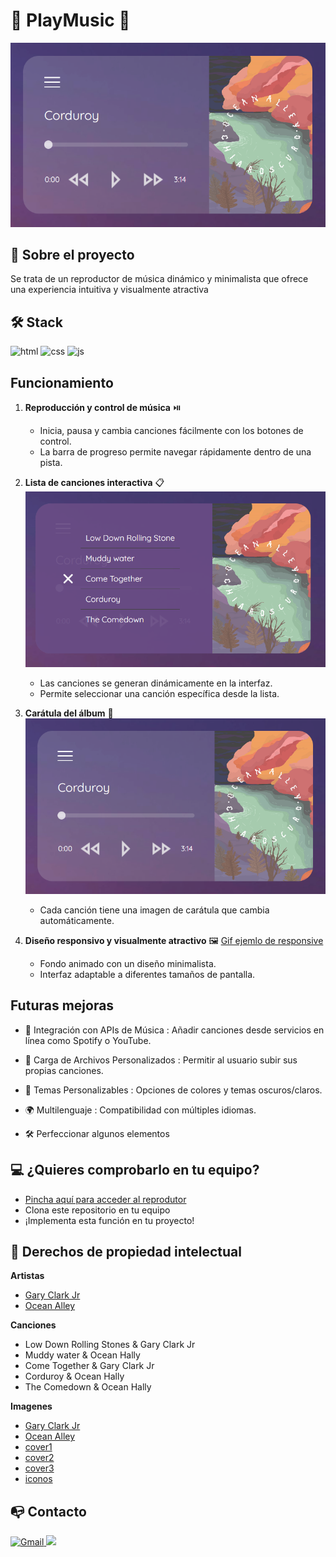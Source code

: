 # 🎸 PlayMusic 🎸

![Imagen de la aplicación convirtiendo de Celsius a Fahrenheit](./img/Captura1.png)

## 📜 Sobre el proyecto 

Se trata de un reproductor de música dinámico y minimalista que ofrece una experiencia intuitiva y visualmente atractiva 

## 🛠️ Stack 

![html](https://img.shields.io/badge/html5-orange?logo=html5) ![css](https://img.shields.io/badge/CSS3-blue?logo=CSS3) ![js](https://img.shields.io/badge/JavaScript-yellow?logo=JavaScript) 

## Funcionamiento

1. **Reproducción y control de música** ⏯️ 
   - Inicia, pausa y cambia canciones fácilmente con los botones de control.
   - La barra de progreso permite navegar rápidamente dentro de una pista.

2. **Lista de canciones interactiva** 📋  
![Imagen de la aplicación convirtiendo de Celsius a Fahrenheit](./img/Captura2.png)
   - Las canciones se generan dinámicamente en la interfaz.
   - Permite seleccionar una canción específica desde la lista.

3. **Carátula del álbum** 🎴
![Imagen de la aplicación convirtiendo de Celsius a Fahrenheit](./img/Captura1.png)
   - Cada canción tiene una imagen de carátula que cambia automáticamente.

4. **Diseño responsivo y visualmente atractivo** 🖼️
   [Gif ejemlo de responsive](./video/gif.gif)
   - Fondo animado con un diseño minimalista.
   - Interfaz adaptable a diferentes tamaños de pantalla.

## Futuras mejoras 

- 🚀 Integración con APIs de Música : Añadir canciones desde servicios en línea como Spotify o YouTube.

- 📂 Carga de Archivos Personalizados : Permitir al usuario subir sus propias canciones.

- 🎨 Temas Personalizables : Opciones de colores y temas oscuros/claros.

- 🌍 Multilenguaje : Compatibilidad con múltiples idiomas.

- 🛠️ Perfeccionar algunos elementos

## 💻 ¿Quieres comprobarlo en tu equipo? 

- [Pincha aquí para acceder al reprodutor](https://abrahamgalvezv.github.io/PlayMusic/)
- Clona este repositorio en tu equipo
- ¡Implementa esta función en tu proyecto! 

## 💼 Derechos de propiedad intelectual

**Artistas**

- [Gary Clark Jr](https://open.spotify.com/intl-es/artist/01aC2ikO4Xgb2LUpf9JfKp) 
- [Ocean Alley](https://open.spotify.com/intl-es/artist/18lpwfiys4GtdHWNUu9qQr)

**Canciones**

- Low Down Rolling Stones & Gary Clark Jr
- Muddy water & Ocean Hally
- Come Together & Gary Clark Jr
- Corduroy & Ocean Hally
- The Comedown & Ocean Hally 

**Imagenes**

- [Gary Clark Jr](https://www.instagram.com/garyclarkjr/?hl=es)
- [Ocean Alley](https://whenthehornblows.com/content/2023/7/3/live-review-ocean-alley-troxy-london-30062023)
- [cover1](https://pixabay.com/es/illustrations/instrumento-m%C3%BAsica-guitarra-musical-3888684/)
- [cover2](https://pixabay.com/es/illustrations/guitarra-instrumento-m%C3%BAsica-8343666/)
- [cover3](https://pixabay.com/es/illustrations/ai-generado-ni%C3%B1a-cantante-concierto-8586140/)
- [iconos](https://iconos8.es/)


## 📭 Contacto 

<a href="mailto:abraham.galvez.vives@gmail.com">
  <img src="https://img.shields.io/badge/Gmail-C6362C?style=for-the-badge&logo=gmail&logoColor=white" alt="Gmail" target="_blank" />
</a>
<a href="https://www.linkedin.com/in/abraham-galvez-vives/" target="_blank"><img src="https://img.shields.io/badge/-LinkedIn-%230077B5?style=for-the-badge&logo=linkedin&logoColor=white" target="_blank"></a> 
</p>